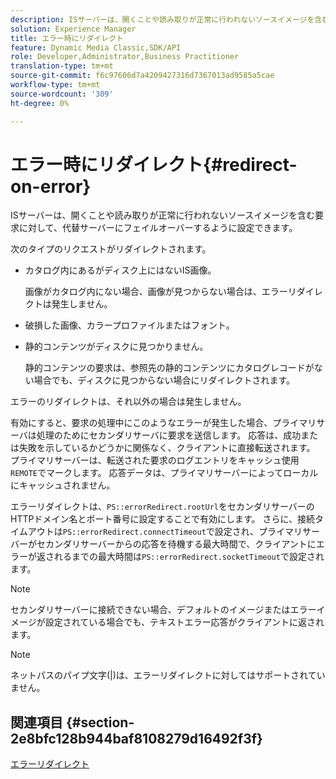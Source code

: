 ```yaml
---
description: ISサーバーは、開くことや読み取りが正常に行われないソースイメージを含む要求に対して、代替サーバーにフェイルオーバーするように設定できます。
solution: Experience Manager
title: エラー時にリダイレクト
feature: Dynamic Media Classic,SDK/API
role: Developer,Administrator,Business Practitioner
translation-type: tm+mt
source-git-commit: f6c97606d7a4209427316d7367013ad9585a5cae
workflow-type: tm+mt
source-wordcount: '309'
ht-degree: 0%

---
```



# エラー時にリダイレクト{#redirect-on-error}

ISサーバーは、開くことや読み取りが正常に行われないソースイメージを含む要求に対して、代替サーバーにフェイルオーバーするように設定できます。

次のタイプのリクエストがリダイレクトされます。

* カタログ内にあるがディスク上にはないIS画像。

   画像がカタログ内にない場合、画像が見つからない場合は、エラーリダイレクトは発生しません。

* 破損した画像、カラープロファイルまたはフォント。
* 静的コンテンツがディスクに見つかりません。

   静的コンテンツの要求は、参照先の静的コンテンツにカタログレコードがない場合でも、ディスクに見つからない場合にリダイレクトされます。

エラーのリダイレクトは、それ以外の場合は発生しません。

有効にすると、要求の処理中にこのようなエラーが発生した場合、プライマリサーバは処理のためにセカンダリサーバに要求を送信します。 応答は、成功または失敗を示しているかどうかに関係なく、クライアントに直接転送されます。 プライマリサーバーは、転送された要求のログエントリをキャッシュ使用`REMOTE`でマークします。 応答データは、プライマリサーバーによってローカルにキャッシュされません。

エラーリダイレクトは、`PS::errorRedirect.rootUrl`をセカンダリサーバーのHTTPドメイン名とポート番号に設定することで有効にします。 さらに、接続タイムアウトは`PS::errorRedirect.connectTimeout`で設定され、プライマリサーバーがセカンダリサーバーからの応答を待機する最大時間で、クライアントにエラーが返されるまでの最大時間は`PS::errorRedirect.socketTimeout`で設定されます。

>[!NOTE]
>
>セカンダリサーバーに接続できない場合、デフォルトのイメージまたはエラーイメージが設定されている場合でも、テキストエラー応答がクライアントに返されます。

>[!NOTE]
>
>ネットパスのパイプ文字(|)は、エラーリダイレクトに対してはサポートされていません。

## 関連項目 {#section-2e8bfc128b944baf8108279d16492f3f}

[エラーリダイレクト](../../../is-api/image-serving-api-ref/c-configuration-and-administration/c-server-settings/r-error-redirection.md#reference-268b1bf6ce1b44bb979727c6f5daf1ac)
